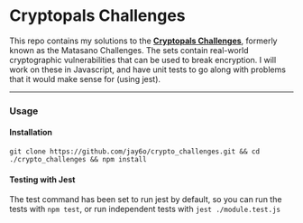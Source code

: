 # Cryptopals Challenges

This repo contains my solutions to the **[Cryptopals Challenges](https://www.cryptopals.com/)**, formerly known as the Matasano Challenges. The sets contain real-world cryptographic vulnerabilities that can be used to break encryption. I will work on these in Javascript, and have unit tests to go along with problems that it would make sense for (using jest).

---

### Usage

#### Installation
`git clone https://github.com/jay6o/crypto_challenges.git && cd ./crypto_challenges && npm install`

#### Testing with Jest  
The test command has been set to run jest by default, so you can run the tests with `npm test`, or run independent tests with `jest ./module.test.js`
